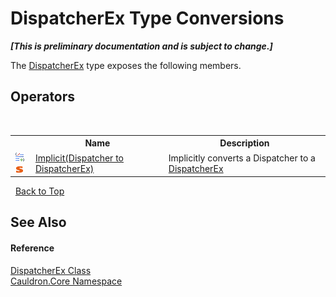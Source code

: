 # DispatcherEx Type Conversions
 _**\[This is preliminary documentation and is subject to change.\]**_

The <a href="T_Cauldron_Core_DispatcherEx">DispatcherEx</a> type exposes the following members.


## Operators
&nbsp;<table><tr><th></th><th>Name</th><th>Description</th></tr><tr><td>![Public operator](media/puboperator.gif "Public operator")![Static member](media/static.gif "Static member")</td><td><a href="M_Cauldron_Core_DispatcherEx_op_Implicit">Implicit(Dispatcher to DispatcherEx)</a></td><td>
Implicitly converts a Dispatcher to a <a href="T_Cauldron_Core_DispatcherEx">DispatcherEx</a></td></tr></table>&nbsp;
<a href="#dispatcherex-type-conversions">Back to Top</a>

## See Also


#### Reference
<a href="T_Cauldron_Core_DispatcherEx">DispatcherEx Class</a><br /><a href="N_Cauldron_Core">Cauldron.Core Namespace</a><br />